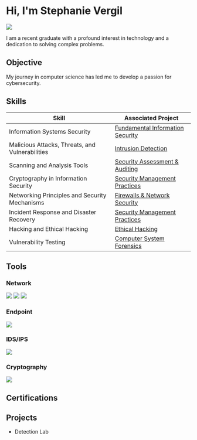 # Hi, I'm Stephanie Vergil
<a href="https://linkedin.com/in/stephanie-vergil-8982142a8"><img src="https://img.shields.io/badge/-LinkedIn-0072b1?&style=for-the-badge&logo=linkedin&logoColor=white" /></a>

I am a recent graduate with a profound interest in technology and a dedication to solving complex problems.

## Objective
My journey in computer science has led me to develop a passion for cybersecurity.

## Skills

| Skill                                         | Associated Project         |
|-----------------------------------------------|----------------------------|
| Information Systems Security                  | <a href="#">Fundamental Information Security</a> |
| Malicious Attacks, Threats, and Vulnerabilities| <a href="#">Intrusion Detection</a>  |
| Scanning and Analysis Tools                   | <a href="#">Security Assessment & Auditing</a> |
| Cryptography in Information Security          | <a href="#">Security Management Practices</a> |
| Networking Principles and Security Mechanisms | <a href="#">Firewalls & Network Security</a> |
| Incident Response and Disaster Recovery       | <a href="#">Security Management Practices</a> |
| Hacking and Ethical Hacking                   | <a href="#">Ethical Hacking</a>       |
| Vulnerability Testing                         | <a href="#">Computer System Forensics</a> |

## Tools

### Network
<div>
    <img src="https://img.shields.io/badge/-Wireshark-1679A7?&style=for-the-badge&logo=Wireshark&logoColor=white" />
    <img src="https://img.shields.io/badge/-Suricata-EF3B2D?&style=for-the-badge&logo=Suricata&logoColor=white" />
    <img src="https://img.shields.io/badge/-Zeek-777BB4?&style=for-the-badge&logo=Zeek&logoColor=white" />
</div>

### Endpoint
<div>
    <img src="https://img.shields.io/badge/-Microsoft_Defender_for_Endpoint-00A4EF?&style=for-the-badge&logo=Microsoft&logoColor=white" />
</div>

### IDS/IPS
<div>
    <img src="https://img.shields.io/badge/-IDS/IPS-000000?&style=for-the-badge&logo=Security&logoColor=white" />
</div>

### Cryptography
<div>
    <img src="https://img.shields.io/badge/-John_the_Ripper-000000?&style=for-the-badge&logo=Cryptography&logoColor=white" />
</div>

## Certifications


## Projects
- Detection Lab
